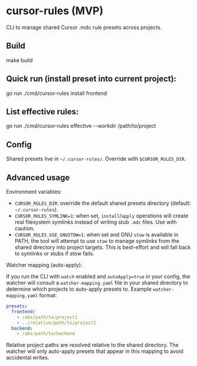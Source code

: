 # cursor-rules (MVP)

CLI to manage shared Cursor .mdc rule presets across projects.

## Build

make build

## Quick run (install preset into current project):

go run ./cmd/cursor-rules install frontend

## List effective rules:

go run ./cmd/cursor-rules effective --workdir /path/to/project

## Config

Shared presets live in `~/.cursor-rules/`.
Override with `$CURSOR_RULES_DIR`.


## Advanced usage

Environment variables:

- `CURSOR_RULES_DIR`: override the default shared presets directory (default: `~/.cursor-rules`).
- `CURSOR_RULES_SYMLINK=1`: when set, `install`/`apply` operations will create real filesystem symlinks instead of writing stub `.mdc` files. Use with caution.
- `CURSOR_RULES_USE_GNUSTOW=1`: when set and GNU `stow` is available in PATH, the tool will attempt to use `stow` to manage symlinks from the shared directory into project targets. This is best-effort and will fall back to symlinks or stubs if stow fails.

Watcher mapping (auto-apply):

If you run the CLI with `watch` enabled and `autoApply=true` in your config, the watcher will consult a `watcher-mapping.yaml` file in your shared directory to determine which projects to auto-apply presets to. Example `watcher-mapping.yaml` format:

```yaml
presets:
  frontend:
    - /abs/path/to/project1
    - ../relative/path/to/project2
  backend:
    - /abs/path/to/backend
```

Relative project paths are resolved relative to the shared directory. The watcher will only auto-apply presets that appear in this mapping to avoid accidental writes.


